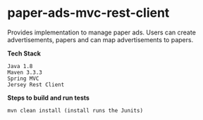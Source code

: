 # paper-ads-mvc-rest-client
Provides implementation to manage paper ads. Users can create advertisements, papers and can map advertisements to papers.

**Tech Stack**
```
Java 1.8
Maven 3.3.3
Spring MVC
Jersey Rest Client
```

**Steps to build and run tests**
```
mvn clean install (install runs the Junits)
```